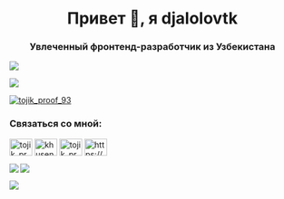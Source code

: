 <h1 align="center">Привет 👋, я djalolovtk</h1>
<h3 align="center">Увлеченный фронтенд-разработчик из Узбекистана</h3>

<p align="left"> <img src="https://komarev.com/ghpvc/?username=djalolovtk&label=Profile%20views&color=0e75b6&style=flat" /> </p>

<p align="left"> <a href="https://github.com/ryo-ma/github-profile-trophy"><img src="https://github-profile-trophy.vercel.app/?username=djalolovtk"</a> </p>

<p align="left"> <a href="https://twitter.com/tojik_proof_93" target="blank"><img src="https://img.shields.io/twitter/follow/tojik_proof_93?logo=twitter&style=for-the-badge" alt="tojik_proof_93" /></a> </p>

<h3 align="left">Связаться со мной:</h3>
<p align="left">
<a href="https://twitter.com/tojik_proof_93" target="blank"><img align="center" src="https://raw.githubusercontent.com/rahuldkjain/github-profile-readme-generator/master/src/images/icons/Social/twitter.svg" alt="tojik_proof_93" height="30" width="40" /></a>
<a href="https://fb.com/khusen.dzhalolov" target="blank"><img align="center" src="https://raw.githubusercontent.com/rahuldkjain/github-profile-readme-generator/master/src/images/icons/Social/facebook.svg" alt="khusen.dzhalolov" height="30" width="40" /></a>
<a href="https://instagram.com/tojik_proof_93" target="blank"><img align="center" src="https://raw.githubusercontent.com/rahuldkjain/github-profile-readme-generator/master/src/images/icons/Social/instagram.svg" alt="tojik_proof_93" height="30" width="40" /></a>
<a href="https://www.youtube.com/@saveeditoronlinecom" target="blank"><img align="center" src="https://raw.githubusercontent.com/rahuldkjain/github-profile-readme-generator/master/src/images/icons/Social/youtube.svg" alt="https://youtube.com/@saveeditoronlinecom?si=gka6-sqz19yw6kvc" height="30" width="40" /></a>
</p>

<p><img align="left" src="https://github-readme-stats.vercel.app/api/top-langs?username=djalolovtk&show_icons=true&locale=en&layout=compact" /></p> <p> <img align="center" src="https://github-readme-stats.vercel.app/api?username=djalolovtk&show_icons=true&locale=en" /></p>

<p><img align="center" src="https://github-readme-streak-stats.herokuapp.com/?user=djalolovtk&" /></p>
